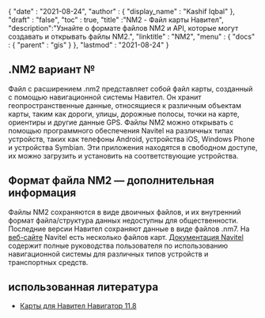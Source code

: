 {
  "date" : "2021-08-24",
  "author" : {
    "display_name" : "Kashif Iqbal"
},
  "draft" : "false",
  "toc" : true,
  "title" :"NM2 - Файл карты Навител",
  "description":"Узнайте о формате файлов NM2 и API, которые могут создавать и открывать файлы NM2.",
  "linktitle" : "NM2",
  "menu" : {
    "docs" : {
      "parent" : "gis"
}
},
  "lastmod" : "2021-08-24"
}

## .NM2 вариант №

Файл с расширением .nm2 представляет собой файл карты, созданный с помощью навигационной системы Навител. Он хранит геопространственные данные, относящиеся к различным объектам карты, таким как дороги, улицы, дорожные полосы, точки на карте, ориентиры и другие данные GPS. Файлы NM2 можно открывать с помощью программного обеспечения Navitel на различных типах устройств, таких как телефоны Android, устройства iOS, Windows Phone и устройства Symbian. Эти приложения находятся в свободном доступе, их можно загрузить и установить на соответствующие устройства.

## Формат файла NM2 — дополнительная информация

Файлы NM2 сохраняются в виде двоичных файлов, и их внутренний формат файла/структура данных недоступны для общественности. Последние версии Навител сохраняют данные в виде файлов .nm7. На [веб-сайте](https://www.navitel.cz/en/downloads/demo) Navitel есть несколько файлов карт. [Документация Navitel](https://www.navitel.cz/en/downloads/documentation) содержит полные руководства пользователя по использованию навигационной системы для различных типов устройств и транспортных средств.

## использованная литература

* [Карты для Навител Навигатор 11.8](https://www.navitel.cz/en/downloads/demo)

